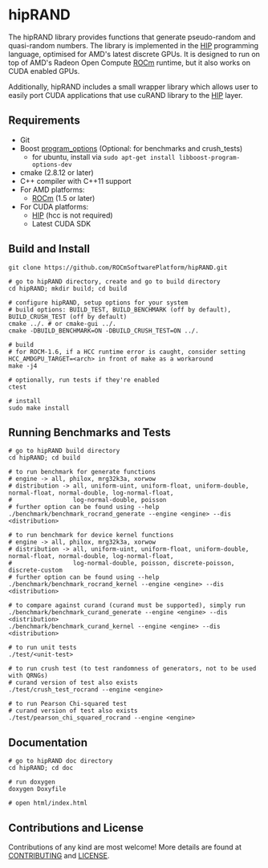 # hipRAND

The hipRAND library provides functions that generate pseudo-random and quasi-random numbers.
The library is implemented in the [HIP](https://github.com/ROCm-Developer-Tools/HIP)
programming language, optimised for AMD's latest discrete GPUs. It is designed to run on top
of AMD's Radeon Open Compute [ROCm](https://rocm.github.io/) runtime, but it also works
on CUDA enabled GPUs.

Additionally, hipRAND includes a small wrapper library which allows user to easily port CUDA
applications that use cuRAND library to the [HIP](https://github.com/ROCm-Developer-Tools/HIP)
layer.

## Requirements

* Git
* Boost [program_options](https://github.com/boostorg/program_options) (Optional: for benchmarks and crush_tests)
    * for ubuntu, install via `sudo apt-get install libboost-program-options-dev`
* cmake (2.8.12 or later)
* C++ compiler with C++11 support
* For AMD platforms:
    * [ROCm](https://rocm.github.io/install.html) (1.5 or later)
* For CUDA platforms:
    * [HIP](https://github.com/ROCm-Developer-Tools/HIP) (hcc is not required)
    * Latest CUDA SDK

## Build and Install

```
git clone https://github.com/ROCmSoftwarePlatform/hipRAND.git

# go to hipRAND directory, create and go to build directory
cd hipRAND; mkdir build; cd build

# configure hipRAND, setup options for your system
# build options: BUILD_TEST, BUILD_BENCHMARK (off by default), BUILD_CRUSH_TEST (off by default)
cmake ../. # or cmake-gui ../.
cmake -DBUILD_BENCHMARK=ON -DBUILD_CRUSH_TEST=ON ../.

# build
# for ROCM-1.6, if a HCC runtime error is caught, consider setting HCC_AMDGPU_TARGET=<arch> in front of make as a workaround 
make -j4

# optionally, run tests if they're enabled
ctest

# install
sudo make install
```

## Running Benchmarks and Tests

```
# go to hipRAND build directory
cd hipRAND; cd build

# to run benchmark for generate functions
# engine -> all, philox, mrg32k3a, xorwow
# distribution -> all, uniform-uint, uniform-float, uniform-double, normal-float, normal-double, log-normal-float,
#                 log-normal-double, poisson
# further option can be found using --help
./benchmark/benchmark_rocrand_generate --engine <engine> --dis <distribution>

# to run benchmark for device kernel functions
# engine -> all, philox, mrg32k3a, xorwow
# distribution -> all, uniform-uint, uniform-float, uniform-double, normal-float, normal-double, log-normal-float,
#                 log-normal-double, poisson, discrete-poisson, discrete-custom
# further option can be found using --help
./benchmark/benchmark_rocrand_kernel --engine <engine> --dis <distribution>

# to compare against curand (curand must be supported), simply run
./benchmark/benchmark_curand_generate --engine <engine> --dis <distribution>
./benchmark/benchmark_curand_kernel --engine <engine> --dis <distribution>

# to run unit tests
./test/<unit-test>

# to run crush test (to test randomness of generators, not to be used with QRNGs)
# curand version of test also exists
./test/crush_test_rocrand --engine <engine>

# to run Pearson Chi-squared test
# curand version of test also exists
./test/pearson_chi_squared_rocrand --engine <engine>
```

## Documentation

```
# go to hipRAND doc directory
cd hipRAND; cd doc

# run doxygen
doxygen Doxyfile

# open html/index.html

```

## Contributions and License

Contributions of any kind are most welcome! More details are found
at [CONTRIBUTING](./CONTRIBUTING.md) and [LICENSE](./LICENSE.txt).
